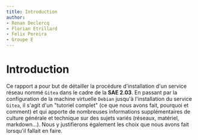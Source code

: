 ```yaml
---
title: Introduction
author:
- Renan Declercq
- Florian Etrillard
- Felix Pereira
- Groupe E
---
```


# Introduction

Ce rapport a pour but de détailler la procédure d'installation d'un service réseau nommé `Gitea` dans le cadre de la **SAE 2.03**. En passant par la configuration de la machine virtuelle `Debian` jusqu'à l'installation du service `Gitea`, il s'agit d'un "tutoriel complet" (ce que nous avons fait, pourquoi et comment) et qui apporte de nombreuses informations supplémentaires de culture générale et technique sur des sujets variés (réseaux, matériel, markdown...). Nous y justifierons également les choix que nous avons fait lorsqu'il fallait en faire.
